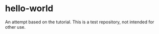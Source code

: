 # hello-world
An attempt based on the tutorial. 
This is a test repository, not intended for other use.
